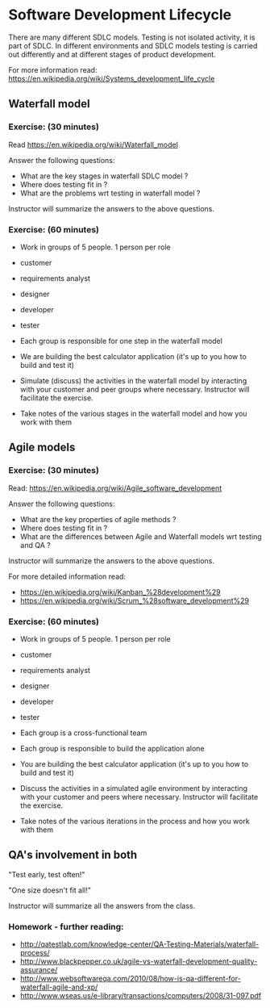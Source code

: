 # Software Development Lifecycle

There are many different SDLC models. Testing is not isolated activity, it is
part of SDLC. In different environments and SDLC models testing is carried out
differently and at different stages of product development.

For more information read:
https://en.wikipedia.org/wiki/Systems_development_life_cycle


## Waterfall model

### Exercise: (30 minutes)

Read
https://en.wikipedia.org/wiki/Waterfall_model

Answer the following questions:

* What are the key stages in waterfall SDLC model ?
* Where does testing fit in ?
* What are the problems wrt testing in waterfall model ?

Instructor will summarize the answers to the above questions.


### Exercise: (60 minutes)

* Work in groups of 5 people. 1 person per role
 * customer
 * requirements analyst
 * designer
 * developer
 * tester
* Each group is responsible for one step in the waterfall model
* We are building the best calculator application
(it's up to you how to build and test it)

* Simulate (discuss) the activities in the waterfall model by interacting
with your customer and peer groups where necessary. Instructor will facilitate
the exercise.

* Take notes of the various stages in the waterfall model and how you work with
them



## Agile models

### Exercise: (30 minutes)

Read:
https://en.wikipedia.org/wiki/Agile_software_development

Answer the following questions:

* What are the key properties of agile methods ?
* Where does testing fit in ?
* What are the differences between Agile and Waterfall models
wrt testing and QA ?

Instructor will summarize the answers to the above questions.

For more detailed information read:
* https://en.wikipedia.org/wiki/Kanban_%28development%29
* https://en.wikipedia.org/wiki/Scrum_%28software_development%29


### Exercise: (60 minutes)

* Work in groups of 5 people. 1 person per role
 * customer
 * requirements analyst
 * designer
 * developer
 * tester

* Each group is a cross-functional team
* Each group is responsible to build the application alone
* You are building the best calculator application
(it's up to you how to build and test it)

* Discuss the activities in a simulated agile environment by interacting
with your customer and peers where necessary. Instructor will facilitate
the exercise.

* Take notes of the various iterations in the process and how you work with
them


## QA's involvement in both

"Test early, test often!"

"One size doesn't fit all!"

Instructor will summarize all the answers from the class.

### Homework - further reading:
* http://qatestlab.com/knowledge-center/QA-Testing-Materials/waterfall-process/
* http://www.blackpepper.co.uk/agile-vs-waterfall-development-quality-assurance/
* http://www.websoftwareqa.com/2010/08/how-is-qa-different-for-waterfall-agile-and-xp/
* http://www.wseas.us/e-library/transactions/computers/2008/31-097.pdf
